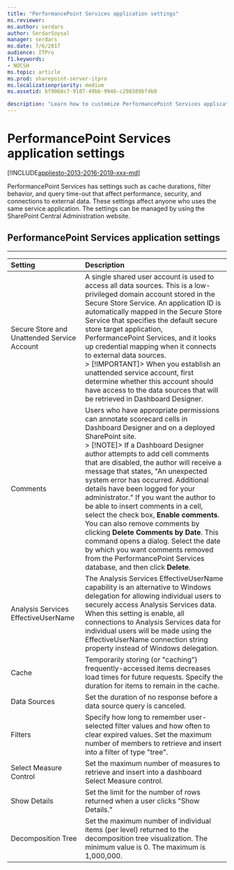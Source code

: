 ```yaml
---
title: "PerformancePoint Services application settings"
ms.reviewer: 
ms.author: serdars
author: SerdarSoysal
manager: serdars
ms.date: 7/6/2017
audience: ITPro
f1.keywords:
- NOCSH
ms.topic: article
ms.prod: sharepoint-server-itpro
ms.localizationpriority: medium
ms.assetid: bf9068c7-9187-49bb-9946-c298389bf4b0

description: "Learn how to customize PerformancePoint Services application settings to meet your business needs."
---
```


# PerformancePoint Services application settings

[!INCLUDE[appliesto-2013-2016-2019-xxx-md](../includes/appliesto-2013-2016-2019-xxx-md.md)]
  
PerformancePoint Services has settings such as cache durations, filter behavior, and query time-out that affect performance, security, and connections to external data. These settings affect anyone who uses the same service application. The settings can be managed by using the SharePoint Central Administration website.
  
## PerformancePoint Services application settings

****

|**Setting**|**Description**|
|:-----|:-----|
|Secure Store and Unattended Service Account  <br/> |A single shared user account is used to access all data sources. This is a low-privileged domain account stored in the Secure Store Service. An application ID is automatically mapped in the Secure Store Service that specifies the default secure store target application, PerformancePoint Services, and it looks up credential mapping when it connects to external data sources.  <br/> > [!IMPORTANT]> When you establish an unattended service account, first determine whether this account should have access to the data sources that will be retrieved in Dashboard Designer.           |
|Comments  <br/> |Users who have appropriate permissions can annotate scorecard cells in Dashboard Designer and on a deployed SharePoint site.  <br/> > [!NOTE]> If a Dashboard Designer author attempts to add cell comments that are disabled, the author will receive a message that states, "An unexpected system error has occurred. Additional details have been logged for your administrator." If you want the author to be able to insert comments in a cell, select the check box, **Enable comments**.           You can also remove comments by clicking **Delete Comments by Date**. This command opens a dialog. Select the date by which you want comments removed from the PerformancePoint Services database, and then click **Delete**.  <br/> |
|Analysis Services EffectiveUserName  <br/> |The Analysis Services EffectiveUserName capability is an alternative to Windows delegation for allowing individual users to securely access Analysis Services data. When this setting is enable, all connections to Analysis Services data for individual users will be made using the EffectiveUserName connection string property instead of Windows delegation.  <br/> |
|Cache  <br/> |Temporarily storing (or "caching") frequently-accessed items decreases load times for future requests. Specify the duration for items to remain in the cache.  <br/> |
|Data Sources  <br/> |Set the duration of no response before a data source query is canceled.  <br/> |
|Filters  <br/> |Specify how long to remember user-selected filter values and how often to clear expired values. Set the maximum number of members to retrieve and insert into a filter of type "tree".  <br/> |
|Select Measure Control  <br/> |Set the maximum number of measures to retrieve and insert into a dashboard Select Measure control.  <br/> |
|Show Details  <br/> |Set the limit for the number of rows returned when a user clicks "Show Details."  <br/> |
|Decomposition Tree  <br/> |Set the maximum number of individual items (per level) returned to the decomposition tree visualization. The minimum value is 0. The maximum is 1,000,000.  <br/> |
   

